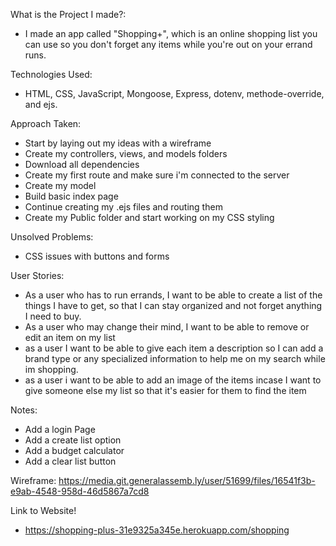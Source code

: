 What is the Project I made?:
- I made an app called "Shopping+", which is an online shopping list you can use so you don't forget any items while you're out on your errand runs.

Technologies Used:
- HTML, CSS, JavaScript, Mongoose, Express, dotenv, methode-override, and ejs.

Approach Taken:
- Start by laying out my ideas with a wireframe
- Create my controllers, views, and models folders
- Download all dependencies
- Create my first route and make sure i'm connected to the server
- Create my model
- Build basic index page
- Continue creating my .ejs files and routing them
- Create my Public folder and start working on my CSS styling

Unsolved Problems:
- CSS issues with buttons and forms

User Stories:
- As a user who has to run errands, I want to be able to create a list of the things I have to get, so that I can stay organized and not forget anything I need to buy.
- As a user who may change their mind, I want to be able to remove or edit an item on my list
- as a user I want to be able to give each item a description so I can add a brand type or any specialized information to help me on my search while im shopping.
- as a user i want to be able to add an image of the items incase I want to give someone else my list so that it's easier for them to find the item

Notes:
- Add a login Page
- Add a create list option
- Add a budget calculator
- Add a clear list button

Wireframe:
https://media.git.generalassemb.ly/user/51699/files/16541f3b-e9ab-4548-958d-46d5867a7cd8

Link to Website!
- https://shopping-plus-31e9325a345e.herokuapp.com/shopping